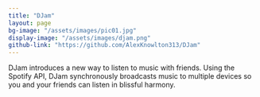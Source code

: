 ```yaml
---
title: "DJam"
layout: page
bg-image: "/assets/images/pic01.jpg"
display-image: "/assets/images/djam.png"
github-link: "https://github.com/AlexKnowlton313/DJam"
---
```

DJam introduces a new way to listen to music with friends. Using the Spotify API, DJam synchronously broadcasts music to multiple devices so you and your friends can listen in blissful harmony.